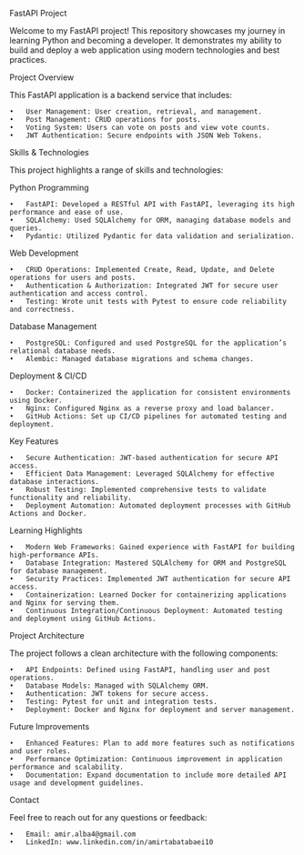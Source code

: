 FastAPI Project

Welcome to my FastAPI project! This repository showcases my journey in learning Python and becoming a developer. It demonstrates my ability to build and deploy a web application using modern technologies and best practices.

Project Overview

This FastAPI application is a backend service that includes:

	•	User Management: User creation, retrieval, and management.
	•	Post Management: CRUD operations for posts.
	•	Voting System: Users can vote on posts and view vote counts.
	•	JWT Authentication: Secure endpoints with JSON Web Tokens.

Skills & Technologies

This project highlights a range of skills and technologies:

Python Programming

	•	FastAPI: Developed a RESTful API with FastAPI, leveraging its high performance and ease of use.
	•	SQLAlchemy: Used SQLAlchemy for ORM, managing database models and queries.
	•	Pydantic: Utilized Pydantic for data validation and serialization.

Web Development

	•	CRUD Operations: Implemented Create, Read, Update, and Delete operations for users and posts.
	•	Authentication & Authorization: Integrated JWT for secure user authentication and access control.
	•	Testing: Wrote unit tests with Pytest to ensure code reliability and correctness.

Database Management

	•	PostgreSQL: Configured and used PostgreSQL for the application’s relational database needs.
	•	Alembic: Managed database migrations and schema changes.

Deployment & CI/CD

	•	Docker: Containerized the application for consistent environments using Docker.
	•	Nginx: Configured Nginx as a reverse proxy and load balancer.
	•	GitHub Actions: Set up CI/CD pipelines for automated testing and deployment.

Key Features

	•	Secure Authentication: JWT-based authentication for secure API access.
	•	Efficient Data Management: Leveraged SQLAlchemy for effective database interactions.
	•	Robust Testing: Implemented comprehensive tests to validate functionality and reliability.
	•	Deployment Automation: Automated deployment processes with GitHub Actions and Docker.

Learning Highlights

	•	Modern Web Frameworks: Gained experience with FastAPI for building high-performance APIs.
	•	Database Integration: Mastered SQLAlchemy for ORM and PostgreSQL for database management.
	•	Security Practices: Implemented JWT authentication for secure API access.
	•	Containerization: Learned Docker for containerizing applications and Nginx for serving them.
	•	Continuous Integration/Continuous Deployment: Automated testing and deployment using GitHub Actions.

Project Architecture

The project follows a clean architecture with the following components:

	•	API Endpoints: Defined using FastAPI, handling user and post operations.
	•	Database Models: Managed with SQLAlchemy ORM.
	•	Authentication: JWT tokens for secure access.
	•	Testing: Pytest for unit and integration tests.
	•	Deployment: Docker and Nginx for deployment and server management.

Future Improvements

	•	Enhanced Features: Plan to add more features such as notifications and user roles.
	•	Performance Optimization: Continuous improvement in application performance and scalability.
	•	Documentation: Expand documentation to include more detailed API usage and development guidelines.

Contact

Feel free to reach out for any questions or feedback:

	•	Email: amir.alba4@gmail.com
	•	LinkedIn: www.linkedin.com/in/amirtabatabaei10
